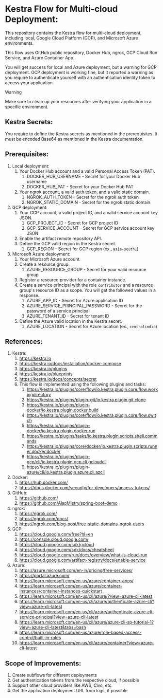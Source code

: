 # Kestra Flow for Multi-cloud Deployment:
This repository contains the Kestra flow for multi-cloud deployment, including local, Google Cloud Platform (GCP), and Microsoft Azure environments.

This flow uses GitHub public repository, Docker Hub, ngrok, GCP Cloud Run Service, and Azure Container App.

You will get success for local and Azure deployment, but a warning for GCP deployment. GCP deployment is working fine, but it reported a warning as you require to authenticate yourself with an authentication identity token to access your application.

> [!WARNING]
> Make sure to clean up your resources after verifying your application in a specific environment.

## Kestra Secrets:
You require to define the Kestra secrets as mentioned in the prerequisites. It must be encoded Base64 as mentioned in the Kestra documentation.

## Prerequisites:
1. Local deployment:
   1. Your Docker Hub account and a valid Personal Access Token (PAT).
      1. DOCKER_HUB_USERNAME - Secret for your Docker Hub username
      2. DOCKER_HUB_PAT - Secret for your Docker Hub PAT
   3. Your ngrok account, a valid auth token, and a valid static domain.
      1. NGROK_AUTH_TOKEN - Secret for the ngrok auth token
      2. NGROK_STATIC_DOMAIN - Secret for the ngrok static domain
2. GCP deployment:
   1. Your GCP account, a valid project ID, and a valid service account key JSON.
      1. GCP_PROJECT_ID - Secret for GCP project ID
      2. GCP_SERVICE_ACCOUNT - Secret for GCP service account key JSON
   3. Enable the artifact remote repository API.
   4. Define the GCP valid region in the Kestra secret.
      1. GCP_REGION - Secret for GCP region (ex., `asia-south1`)
3. Microsoft Azure deployment:
   1. Your Microsoft Azure account.
   2. Create a resource group.
      1. AZURE_RESOURCE_GROUP - Secret for your valid resource group
   4. Register a resource provider for a container instance.
   5. Create a service principal with the role `contributor` and a resource group's resource ID as a scope. You will get the followed values in a response.
      1. AZURE_APP_ID - Secret for Azure application ID
      2. AZURE_SERVICE_PRINCIPAL_PASSWORD - Secret for the password of a service principal
      3. AZURE_TENANT_ID - Secret for tenant ID
   6. Define the Azure valid location in the Kestra secret.
      1. AZURE_LOCATION - Secret for Azure location (ex., `centralindia`)

## References:
1. Kestra:
   1. https://kestra.io
   2. https://kestra.io/docs/installation/docker-compose
   3. https://kestra.io/plugins
   4. https://kestra.io/blueprints
   5. https://kestra.io/docs/concepts/secret
   6. This flow is implemented using the following plugins and tasks:
      1. https://kestra.io/plugins/core/flow/io.kestra.plugin.core.flow.workingdirectory
      2. https://kestra.io/plugins/plugin-git/io.kestra.plugin.git.clone
      3. https://kestra.io/plugins/plugin-docker/io.kestra.plugin.docker.build
      4. https://kestra.io/plugins/core/flow/io.kestra.plugin.core.flow.switch
      5. https://kestra.io/plugins/plugin-docker/io.kestra.plugin.docker.run
      6. https://kestra.io/plugins/tasks/io.kestra.plugin.scripts.shell.commands
      7. https://kestra.io/plugins/core/docker/io.kestra.plugin.scripts.runner.docker.docker
      8. https://kestra.io/plugins/plugin-gcp/cli/io.kestra.plugin.gcp.cli.gcloudcli
      9. https://kestra.io/plugins/plugin-azure/cli/io.kestra.plugin.azure.cli.azcli
2. Docker:
   1. https://hub.docker.com/
   2. https://docs.docker.com/security/for-developers/access-tokens/
3. GitHub:
   1. https://github.com/
   2. https://github.com/AlapMistry/spring-boot-demo
4. ngrok:
   1. https://ngrok.com/
   2. https://ngrok.com/docs/
   3. https://ngrok.com/blog-post/free-static-domains-ngrok-users
5. GCP:
   1. https://cloud.google.com/free?hl=en
   2. https://console.cloud.google.com/
   3. https://cloud.google.com/sdk/gcloud
   4. https://cloud.google.com/sdk/docs/cheatsheet
   5. https://cloud.google.com/run/docs/overview/what-is-cloud-run
   6. https://cloud.google.com/artifact-registry/docs/enable-service
6. Azure:
   1. https://azure.microsoft.com/en-in/pricing/free-services/
   2. https://portal.azure.com/
   3. https://learn.microsoft.com/en-us/azure/container-apps/
   4. https://learn.microsoft.com/en-us/azure/container-instances/container-instances-quickstart
   5. https://learn.microsoft.com/en-us/cli/azure/?view=azure-cli-latest
   6. https://learn.microsoft.com/en-us/cli/azure/authenticate-azure-cli?view=azure-cli-latest
   7. https://learn.microsoft.com/en-us/cli/azure/authenticate-azure-cli-service-principal?view=azure-cli-latest
   8. https://learn.microsoft.com/en-us/cli/azure/azure-cli-sp-tutorial-1?view=azure-cli-latest&tabs=bash
   9. https://learn.microsoft.com/en-us/azure/role-based-access-control/built-in-roles
   10. https://learn.microsoft.com/en-us/cli/azure/container?view=azure-cli-latest

## Scope of Improvements:
1. Create subflows for different deployments
2. Get authentication tokens from the respective cloud, if possible
3. Support other cloud providers like AWS, Civo, etc.
4. Get the application deployment URL from logs, if possible
